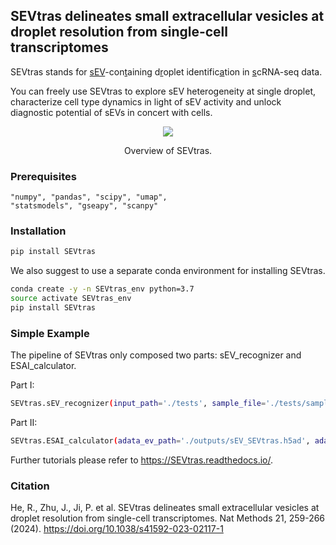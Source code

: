 ## SEVtras delineates small extracellular vesicles at droplet resolution from single-cell transcriptomes
SEVtras stands for <ins>sEV</ins>-con<ins>t</ins>aining d<ins>r</ins>oplet identific<ins>a</ins>tion in <ins>s</ins>cRNA-seq data.

You can freely use SEVtras to explore sEV heterogeneity at single droplet, characterize cell type dynamics in light of sEV activity and unlock diagnostic potential of sEVs in concert with cells.

<p align="center">
  <img src='./docs/SEVtras_overview.png'>
</p>
<p align="center">
  Overview of SEVtras.
</p>

### Prerequisites
    "numpy", "pandas", "scipy", "umap",
    "statsmodels", "gseapy", "scanpy"

### Installation
```bash
pip install SEVtras
```
We also suggest to use a separate conda environment for installing SEVtras.
```bash
conda create -y -n SEVtras_env python=3.7
source activate SEVtras_env
pip install SEVtras
```

### Simple Example
The pipeline of SEVtras only composed two parts: sEV_recognizer and ESAI_calculator. 

Part I:
```bash
SEVtras.sEV_recognizer(input_path='./tests', sample_file='./tests/sample_file', out_path='./outputs', species='Homo')
```

Part II:
```bash
SEVtras.ESAI_calculator(adata_ev_path='./outputs/sEV_SEVtras.h5ad', adata_cell_path='./tests/adata_cell.h5ad', out_path='./outputs', Xraw=False, OBSsample='batch', OBScelltype='celltype')
```

Further tutorials please refer to  https://SEVtras.readthedocs.io/.

### Citation
He, R., Zhu, J., Ji, P. et al. SEVtras delineates small extracellular vesicles at droplet resolution from single-cell transcriptomes. Nat Methods 21, 259-266 (2024). https://doi.org/10.1038/s41592-023-02117-1
